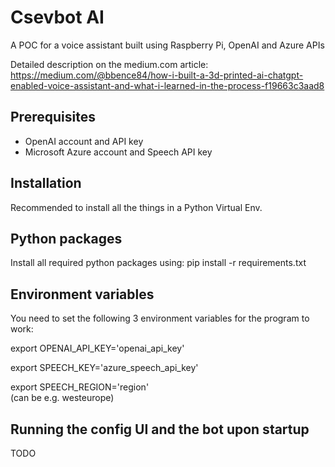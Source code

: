 # Csevbot AI
A POC for a voice assistant built using Raspberry Pi, OpenAI and Azure APIs

Detailed description on the medium.com article: https://medium.com/@bbence84/how-i-built-a-3d-printed-ai-chatgpt-enabled-voice-assistant-and-what-i-learned-in-the-process-f19663c3aad8

## Prerequisites
- OpenAI account and API key
- Microsoft Azure account and Speech API key

## Installation
Recommended to install all the things in a Python Virtual Env.

## Python packages
Install all required python packages using:
pip install -r requirements.txt

## Environment variables
You need to set the following 3 environment variables for the program to work:

export OPENAI_API_KEY='openai_api_key'

export SPEECH_KEY='azure_speech_api_key'

export SPEECH_REGION='region'  
(can be e.g. westeurope)

## Running the config UI and the bot upon startup

TODO

